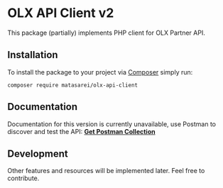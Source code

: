 # OLX API Client v2
This package (partially) implements PHP client for OLX Partner API.

## Installation
To install the package to your project via [Composer](http://getcomposer.org/) simply run:

```
composer require matasarei/olx-api-client
```

## Documentation
Documentation for this version is currently unavailable, use Postman to discover and test the API:
[**Get Postman Collection**](OLX_Partner_API.postman_collection.json)

## Development
Other features and resources will be implemented later. Feel free to contribute.